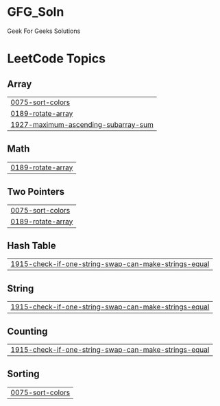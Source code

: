 # GFG_Soln
Geek For Geeks Solutions 

<!---LeetCode Topics Start-->
# LeetCode Topics
## Array
|  |
| ------- |
| [0075-sort-colors](https://github.com/thisarsh/GFG_Soln/tree/master/0075-sort-colors) |
| [0189-rotate-array](https://github.com/thisarsh/GFG_Soln/tree/master/0189-rotate-array) |
| [1927-maximum-ascending-subarray-sum](https://github.com/thisarsh/GFG_Soln/tree/master/1927-maximum-ascending-subarray-sum) |
## Math
|  |
| ------- |
| [0189-rotate-array](https://github.com/thisarsh/GFG_Soln/tree/master/0189-rotate-array) |
## Two Pointers
|  |
| ------- |
| [0075-sort-colors](https://github.com/thisarsh/GFG_Soln/tree/master/0075-sort-colors) |
| [0189-rotate-array](https://github.com/thisarsh/GFG_Soln/tree/master/0189-rotate-array) |
## Hash Table
|  |
| ------- |
| [1915-check-if-one-string-swap-can-make-strings-equal](https://github.com/thisarsh/GFG_Soln/tree/master/1915-check-if-one-string-swap-can-make-strings-equal) |
## String
|  |
| ------- |
| [1915-check-if-one-string-swap-can-make-strings-equal](https://github.com/thisarsh/GFG_Soln/tree/master/1915-check-if-one-string-swap-can-make-strings-equal) |
## Counting
|  |
| ------- |
| [1915-check-if-one-string-swap-can-make-strings-equal](https://github.com/thisarsh/GFG_Soln/tree/master/1915-check-if-one-string-swap-can-make-strings-equal) |
## Sorting
|  |
| ------- |
| [0075-sort-colors](https://github.com/thisarsh/GFG_Soln/tree/master/0075-sort-colors) |
<!---LeetCode Topics End-->